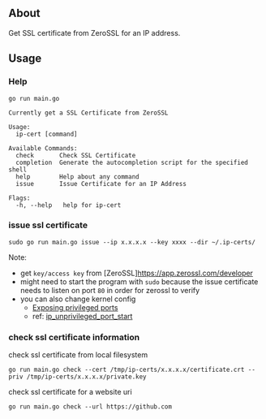 ## About

Get SSL certificate from ZeroSSL for an IP address.

## Usage

### Help

```
go run main.go
```

```
Currently get a SSL Certificate from ZeroSSL

Usage:
  ip-cert [command]

Available Commands:
  check       Check SSL Certificate
  completion  Generate the autocompletion script for the specified shell
  help        Help about any command
  issue       Issue Certificate for an IP Address

Flags:
  -h, --help   help for ip-cert
```

### issue ssl certificate

```
sudo go run main.go issue --ip x.x.x.x --key xxxx --dir ~/.ip-certs/
```

Note:

- get `key/access key` from [ZeroSSL]<https://app.zerossl.com/developer>
- might need to start the program with `sudo` because the issue certificate needs to listen on port `80` in order for zerossl to verify
- you can also change kernel config
  + [Exposing privileged ports](https://docs.docker.com/engine/security/rootless/#exposing-privileged-ports)
  + ref: [ip_unprivileged_port_start](https://sysctl-explorer.net/net/ipv4/ip_unprivileged_port_start/)

### check ssl certificate information

check ssl certificate from local filesystem

```
go run main.go check --cert /tmp/ip-certs/x.x.x.x/certificate.crt --priv /tmp/ip-certs/x.x.x.x/private.key
```
check ssl certificate for a website uri

```
go run main.go check --url https://github.com
```
